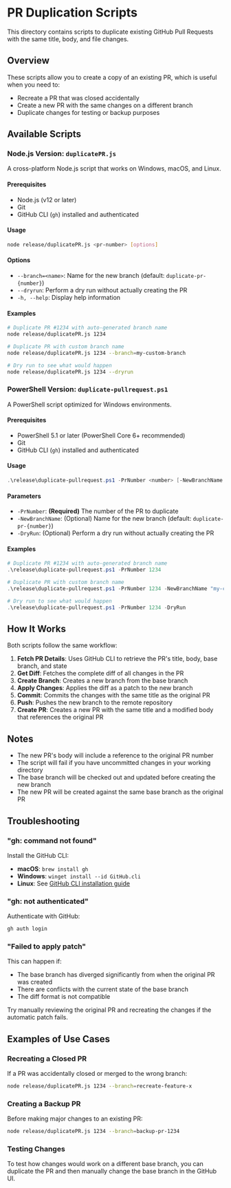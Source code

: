 # PR Duplication Scripts

This directory contains scripts to duplicate existing GitHub Pull Requests with the same title, body, and file changes.

## Overview

These scripts allow you to create a copy of an existing PR, which is useful when you need to:
- Recreate a PR that was closed accidentally
- Create a new PR with the same changes on a different branch
- Duplicate changes for testing or backup purposes

## Available Scripts

### Node.js Version: `duplicatePR.js`

A cross-platform Node.js script that works on Windows, macOS, and Linux.

#### Prerequisites
- Node.js (v12 or later)
- Git
- GitHub CLI (`gh`) installed and authenticated

#### Usage

```bash
node release/duplicatePR.js <pr-number> [options]
```

#### Options
- `--branch=<name>`: Name for the new branch (default: `duplicate-pr-{number}`)
- `--dryrun`: Perform a dry run without actually creating the PR
- `-h, --help`: Display help information

#### Examples

```bash
# Duplicate PR #1234 with auto-generated branch name
node release/duplicatePR.js 1234

# Duplicate PR with custom branch name
node release/duplicatePR.js 1234 --branch=my-custom-branch

# Dry run to see what would happen
node release/duplicatePR.js 1234 --dryrun
```

### PowerShell Version: `duplicate-pullrequest.ps1`

A PowerShell script optimized for Windows environments.

#### Prerequisites
- PowerShell 5.1 or later (PowerShell Core 6+ recommended)
- Git
- GitHub CLI (`gh`) installed and authenticated

#### Usage

```powershell
.\release\duplicate-pullrequest.ps1 -PrNumber <number> [-NewBranchName <name>] [-DryRun]
```

#### Parameters
- `-PrNumber`: **(Required)** The number of the PR to duplicate
- `-NewBranchName`: (Optional) Name for the new branch (default: `duplicate-pr-{number}`)
- `-DryRun`: (Optional) Perform a dry run without actually creating the PR

#### Examples

```powershell
# Duplicate PR #1234 with auto-generated branch name
.\release\duplicate-pullrequest.ps1 -PrNumber 1234

# Duplicate PR with custom branch name
.\release\duplicate-pullrequest.ps1 -PrNumber 1234 -NewBranchName "my-custom-branch"

# Dry run to see what would happen
.\release\duplicate-pullrequest.ps1 -PrNumber 1234 -DryRun
```

## How It Works

Both scripts follow the same workflow:

1. **Fetch PR Details**: Uses GitHub CLI to retrieve the PR's title, body, base branch, and state
2. **Get Diff**: Fetches the complete diff of all changes in the PR
3. **Create Branch**: Creates a new branch from the base branch
4. **Apply Changes**: Applies the diff as a patch to the new branch
5. **Commit**: Commits the changes with the same title as the original PR
6. **Push**: Pushes the new branch to the remote repository
7. **Create PR**: Creates a new PR with the same title and a modified body that references the original PR

## Notes

- The new PR's body will include a reference to the original PR number
- The script will fail if you have uncommitted changes in your working directory
- The base branch will be checked out and updated before creating the new branch
- The new PR will be created against the same base branch as the original PR

## Troubleshooting

### "gh: command not found"
Install the GitHub CLI:
- **macOS**: `brew install gh`
- **Windows**: `winget install --id GitHub.cli`
- **Linux**: See [GitHub CLI installation guide](https://github.com/cli/cli#installation)

### "gh: not authenticated"
Authenticate with GitHub:
```bash
gh auth login
```

### "Failed to apply patch"
This can happen if:
- The base branch has diverged significantly from when the original PR was created
- There are conflicts with the current state of the base branch
- The diff format is not compatible

Try manually reviewing the original PR and recreating the changes if the automatic patch fails.

## Examples of Use Cases

### Recreating a Closed PR
If a PR was accidentally closed or merged to the wrong branch:
```bash
node release/duplicatePR.js 1234 --branch=recreate-feature-x
```

### Creating a Backup PR
Before making major changes to an existing PR:
```bash
node release/duplicatePR.js 1234 --branch=backup-pr-1234
```

### Testing Changes
To test how changes would work on a different base branch, you can duplicate the PR and then manually change the base branch in the GitHub UI.

